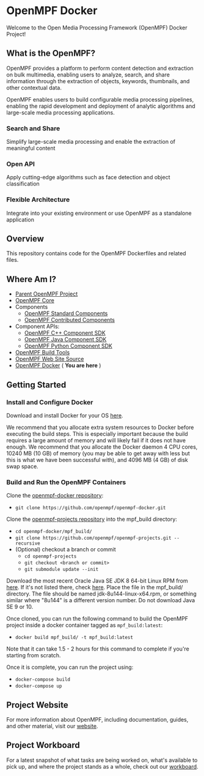 # OpenMPF Docker

Welcome to the Open Media Processing Framework (OpenMPF) Docker Project!

## What is the OpenMPF?

OpenMPF provides a platform to perform content detection and extraction on bulk multimedia, enabling users to analyze, search, and share information through the extraction of objects, keywords, thumbnails, and other contextual data.

OpenMPF enables users to build configurable media processing pipelines, enabling the rapid development and deployment of analytic algorithms and large-scale media processing applications.

### Search and Share

Simplify large-scale media processing and enable the extraction of meaningful content

### Open API

Apply cutting-edge algorithms such as face detection and object classification

### Flexible Architecture

Integrate into your existing environment or use OpenMPF as a standalone application

## Overview

This repository contains code for the OpenMPF Dockerfiles and related files.

## Where Am I?

- [Parent OpenMPF Project](https://github.com/openmpf/openmpf-projects)
- [OpenMPF Core](https://github.com/openmpf/openmpf)
- Components
    * [OpenMPF Standard Components](https://github.com/openmpf/openmpf-components)
    * [OpenMPF Contributed Components](https://github.com/openmpf/openmpf-contrib-components)
- Component APIs:
    * [OpenMPF C++ Component SDK](https://github.com/openmpf/openmpf-cpp-component-sdk)
    * [OpenMPF Java Component SDK](https://github.com/openmpf/openmpf-java-component-sdk)
    * [OpenMPF Python Component SDK](https://github.com/openmpf/openmpf-python-component-sdk)
- [OpenMPF Build Tools](https://github.com/openmpf/openmpf-build-tools)
- [OpenMPF Web Site Source](https://github.com/openmpf/openmpf.github.io)
- [OpenMPF Docker](https://github.com/openmpf/openmpf-docker) ( **You are here** )

## Getting Started

### Install and Configure Docker

Download and install Docker for your OS [here](https://www.docker.com/community-edition#/download).

We recommend that you allocate extra system resources to Docker before executing the build steps. This is especially important because the build requires a large amount of memory and will likely fail if it does not have enough. We recommend that you allocate the Docker daemon 4 CPU cores, 10240 MB (10 GB) of memory (you may be able to get away with less but this is what we have been successful with), and 4096 MB (4 GB) of disk swap space.

### Build and Run the OpenMPF Containers

Clone the [openmpf-docker repository](https://github.com/openmpf/openmpf-docker):
- `git clone https://github.com/openmpf/openmpf-docker.git`

Clone the [openmpf-projects repository](https://github.com/openmpf/openmpf-projects) into the mpf_build directory:
- `cd openmpf-docker/mpf_build/`
- `git clone https://github.com/openmpf/openmpf-projects.git --recursive`
- (Optional) checkout a branch or commit
  - `cd openmpf-projects`
  - `git checkout <branch or commit>`
  - `git submodule update --init`

Download the most recent Oracle Java SE JDK 8 64-bit Linux RPM from [here](http://www.oracle.com/technetwork/java/javase/downloads/index.html). If it's not listed there, check [here](http://www.oracle.com/technetwork/java/javase/downloads/java-archive-javase8-2177648.html). Place the file in the mpf_build/ directory. The file should be named jdk-8u144-linux-x64.rpm, or something similar where "8u144" is a different version number. Do not download Java SE 9 or 10.

Once cloned, you can run the following command to build the OpenMPF project inside a docker container tagged as
`mpf_build:latest`:
- `docker build mpf_build/ -t mpf_build:latest`

Note that it can take 1.5 - 2 hours for this command to complete if you're starting from scratch.

Once it is complete, you can run the project using:
- `docker-compose build`
- `docker-compose up`

## Project Website

For more information about OpenMPF, including documentation, guides, and other material, visit our  [website](https://openmpf.github.io/).

## Project Workboard

For a latest snapshot of what tasks are being worked on, what's available to pick up, and where the project stands as a whole, check out our [workboard](https://github.com/orgs/openmpf/projects/3).
